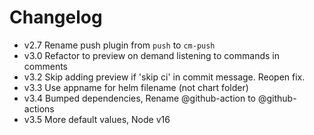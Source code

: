# Changelog

- v2.7 Rename push plugin from `push` to `cm-push`
- v3.0 Refactor to preview on demand listening to commands in comments
- v3.2 Skip adding preview if 'skip ci' in commit message. Reopen fix.
- v3.3 Use appname for helm filename (not chart folder)
- v3.4 Bumped dependencies, Rename @github-action to @github-actions
- v3.5 More default values, Node v16
